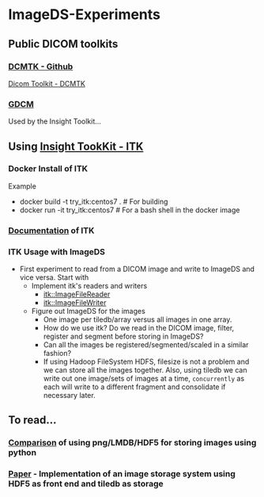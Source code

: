 # ImageDS-Experiments

## Public DICOM toolkits
### [DCMTK - Github](https://github.com/DCMTK/dcmtk)
[Dicom Toolkit - DCMTK](https://dicom.offis.de/dcmtk)

### [GDCM](https://github.com/malaterre/GDCM)
Used by the Insight Toolkit...

## Using [Insight TookKit - ITK](https://www.itk.org/)

### Docker Install of ITK
Example 
* docker build -t try_itk:centos7 . # For building
* docker run -it try_itk:centos7 # For a bash shell in the docker image

### [Documentation](https://itk.org/ITKSoftwareGuide/html/Book2/ITKSoftwareGuide-Book2ch1.html) of ITK 

### ITK Usage with ImageDS
* First experiment to read from a DICOM image and write to ImageDS and vice versa. Start with
  * Implement itk's readers and writers
    * [itk::ImageFileReader](https://www.itk.org/Doxygen/html/classitk_1_1ImageFileReader.html)
    * [itk::ImageFileWriter](https://www.itk.org/Doxygen/html/classitk_1_1ImageFileWriter.html)
  * Figure out ImageDS for the images
    * One image per tiledb/array versus all images in one array.
    * How do we use itk? Do we read in the DICOM image, filter, register and segment before storing in ImageDS?
    * Can all the images be registered/segmented/scaled in a similar fashion?
    * If using Hadoop FileSystem HDFS, filesize is not a problem and we can store all the images together. Also, using tiledb we can write out one image/sets of images at a time, `concurrently` as each will write to a different fragment and consolidate if necessary later.
    
## To read...
### [Comparison](https://realpython.com/storing-images-in-python/) of using png/LMDB/HDF5 for storing images using python
### [Paper](https://etd.ohiolink.edu/!etd.send_file?accession=osu1524063297966335&disposition=inline) - Implementation of an image storage system using HDF5 as front end and tiledb as storage

